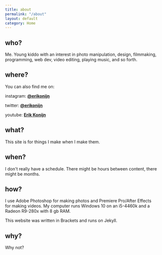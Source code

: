 ```yaml
---
title: about
permalink: "/about"
layout: default
category: Home
---
```


## who?

Me. Young kiddo with an interest in photo manipulation, design, filmmaking, programming, web dev, video editing, playing music, and so forth.

## where?

You can also find me on:

instagram: **[@erikonijn](https://instagram.com/erikonijn)**

twitter: **[@erikonijn](https://twitter.com/erikonijn)**

youtube: **[Erik Konijn](https://www.youtube.com/channel/UC6NGVtDYPDnPO3sxpAfRhBw)**

## what?

This site is for things I make when I make them.

## when?

I don't really have a schedule. There might be hours between content, there might be months.

## how?

I use Adobe Photoshop for making photos and Premiere Pro/After Effects for making videos. My computer runs Windows 10 on an i5-4460k and a Radeon R9-280x with 8 gb RAM.

This website was written in Brackets and runs on Jekyll.

## why?

Why not?